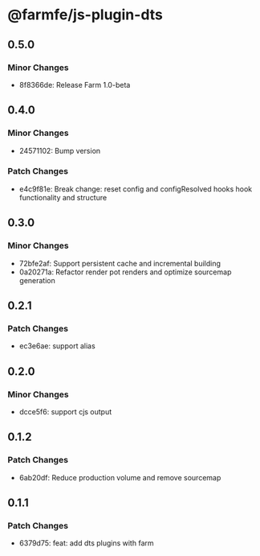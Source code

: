 # @farmfe/js-plugin-dts

## 0.5.0

### Minor Changes

- 8f8366de: Release Farm 1.0-beta

## 0.4.0

### Minor Changes

- 24571102: Bump version

### Patch Changes

- e4c9f81e: Break change: reset config and configResolved hooks hook functionality and structure

## 0.3.0

### Minor Changes

- 72bfe2af: Support persistent cache and incremental building
- 0a20271a: Refactor render pot renders and optimize sourcemap generation

## 0.2.1

### Patch Changes

- ec3e6ae: support alias

## 0.2.0

### Minor Changes

- dcce5f6: support cjs output

## 0.1.2

### Patch Changes

- 6ab20df: Reduce production volume and remove sourcemap

## 0.1.1

### Patch Changes

- 6379d75: feat: add dts plugins with farm
